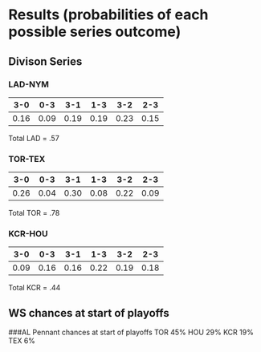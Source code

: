 # Results (probabilities of each possible series outcome)

## Divison Series

### LAD-NYM
| 3-0   |  0-3   |  3-1    |  1-3   |    3-2  |    2-3 |
|-------|--------|---------|--------|---------|--------|
|0.16   | 0.09   | 0.19    | 0.19   | 0.23    |  0.15  |

Total LAD = .57

### TOR-TEX
| 3-0   |  0-3   |  3-1    |  1-3   |    3-2  |    2-3 |
|-------|--------|---------|--------|---------|--------|
|0.26   | 0.04   | 0.30    | 0.08   | 0.22    |  0.09  |

Total TOR = .78

### KCR-HOU
| 3-0   |  0-3   |  3-1    |  1-3   |    3-2  |    2-3 |
|-------|--------|---------|--------|---------|--------|
|0.09   | 0.16   | 0.16    | 0.22   | 0.19    |  0.18  |

Total KCR = .44

## WS chances at start of playoffs
###AL Pennant chances at start of playoffs
TOR 45%
HOU 29%
KCR 19%
TEX 6%
